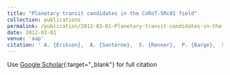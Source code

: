 ```yaml
---
title: "Planetary transit candidates in the CoRoT-SRc01 field"
collection: publications
permalink: /publication/2012-03-01-Planetary-transit-candidates-in-the-CoRoT-SRc01-field
date: 2012-03-01
venue: 'aap'
citation: ' A. {Erikson},  A. {Santerne},  S. {Renner},  P. {Barge},  S. {Aigrain},  A. {Alapini},  J. {Almenara},  R. {Alonso},  M. {Auvergne},  A. {Baglin},  W. {Benz},  A. {Bonomo},  P. {Bord{\&apos;e}},  F. {Bouchy},  H. {Bruntt},  J. {Cabrera},  L. {Carone},  S. {Carpano},  Sz. {Csizmadia},  M. {Deleuil},  H. {Deeg},  R. {D{\&apos;\i}az},  R. {Dvorak},  S. {Ferraz-Mello},  M. {Fridlund},  D. {Gandolfi},  J. {Gazzano},  M. {Gillon},  E. {Guenther},  T. {Guillot},  A. {Hatzes},  G. {H{\&apos;e}brard},  L. {Jorda},  H. {Lammer},  A. {L{\&apos;e}ger},  A. {Llebaria},  M. {Mayor},  T. {Mazeh},  C. {Moutou},  M. {Ollivier},  A. {Ofir},  M. {P{\&quot;a}tzold},  F. {Pepe},  F. {Pont},  D. {Queloz},  M. {Rabus},  H. {Rauer},  C. {R{\&apos;e}gulo},  D. {Rouan},  B. {Samuel},  J. {Schneider},  A. {Shporer},  B. {Tingley},  S. {Udry},  G. {Wuchterl}, &quot;Planetary transit candidates in the CoRoT-SRc01 field.&quot; aap, 2012.'
---
```

Use [Google Scholar](https://scholar.google.com/scholar?q=Planetary+transit+candidates+in+the+CoRoT+SRc01+field){:target="_blank"} for full citation